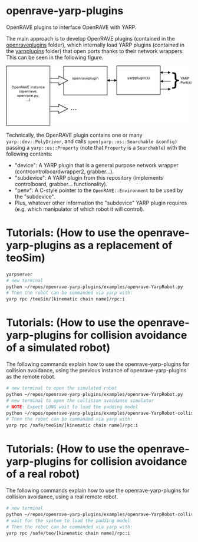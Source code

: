 # openrave-yarp-plugins
OpenRAVE plugins to interface OpenRAVE with YARP.

The main approach is to develop OpenRAVE plugins (contained in the [openraveplugins](https://github.com/roboticslab-uc3m/openrave-yarp-plugins/tree/develop/openraveplugins) folder), which internally load YARP plugins (contained in the [yarpplugins](https://github.com/roboticslab-uc3m/openrave-yarp-plugins/tree/develop/yarpplugins) folder) that open ports thanks to their network wrappers. This can be seen in the following figure.

![Block Diagram](doc/readme/Diagram.png)

Technically, the OpenRAVE plugin contains one or many `yarp::dev::PolyDriver`, and calls  `open(yarp::os::Searchable &config)` passing a `yarp::os::Property` (note that `Property` is a `Searchable`) with the following contents:
- "device": A YARP plugin that is a general purpose network wrapper  (contrcontrolboardwrapper2, grabber...).
- "subdevice": A YARP plugin from this repository (implements controlboard, grabber... functionality).
- "penv": A C-style pointer to the `OpenRAVE::Environment` to be used by the "subdevice".
- Plus, whatever other information the "subdevice" YARP plugin requires (e.g. which manipulator of which robot it will control).

# Tutorials: (How to use the openrave-yarp-plugins as a replacement of teoSim)

```bash
yarpserver
# new terminal
python ~/repos/openrave-yarp-plugins/examples/openrave-YarpRobot.py
# Then the robot can be commanded via yarp with:
yarp rpc /teoSim/[kinematic chain name]/rpc:i
```

# Tutorials: (How to use the openrave-yarp-plugins for collision avoidance of a simulated robot)
The following commands explain how to use the openrave-yarp-plugins for collision avoidance, using the previous instance of openrave-yarp-plugins as the remote robot.

```bash
# new terminal to open the simulated robot
python ~/repos/openrave-yarp-plugins/examples/openrave-YarpRobot.py
# new terminal to open the collision avoidance simulator 
# NOTE: Expect LONG wait to load the padding model
python ~/repos/openrave-yarp-plugins/examples/openrave-YarpRobot-collision-sim.py
# Then the robot can be commanded via yarp with:
yarp rpc /safe/teoSim/[kinematic chain name]/rpc:i
```

# Tutorials: (How to use the openrave-yarp-plugins for collision avoidance of a real robot)
The following commands explain how to use the openrave-yarp-plugins for collision avoidance, using a real remote robot.

```bash
# new terminal
python ~/repos/openrave-yarp-plugins/examples/openrave-YarpRobot-collision-real.py
# wait for the system to load the padding model
# Then the robot can be commanded via yarp with:
yarp rpc /safe/teo/[kinematic chain name]/rpc:i
```

